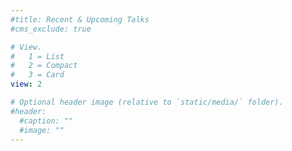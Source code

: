 ```yaml
---
#title: Recent & Upcoming Talks
#cms_exclude: true

# View.
#   1 = List
#   2 = Compact
#   3 = Card
view: 2

# Optional header image (relative to `static/media/` folder).
#header:
  #caption: ""
  #image: ""
---
```

